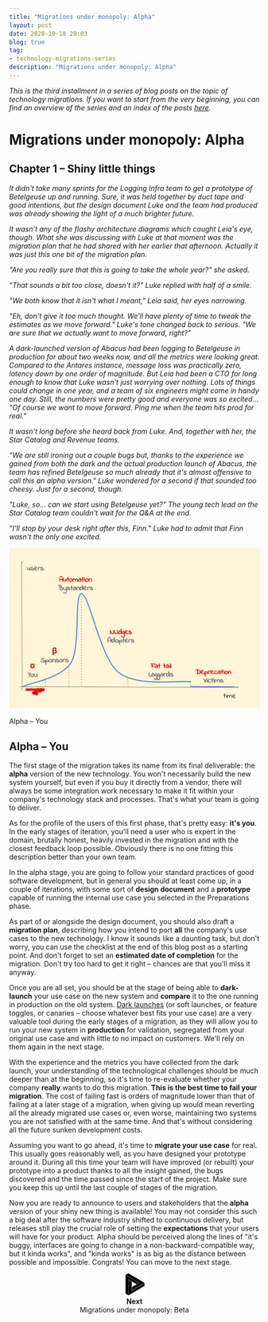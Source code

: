```yaml
---
title: "Migrations under monopoly: Alpha"
layout: post
date: 2020-10-18 20:03
blog: true
tag:
- technology-migrations-series
description: "Migrations under monopoly: Alpha"
---
```


_This is the third installment in a series of blog posts on the topic of technology migrations. If you want to start from the very beginning, you can find an overview of the series and an index of the posts [here](http://poros.github.io/technology-migrations-series/)._

# Migrations under monopoly: Alpha

## Chapter 1 – Shiny little things

_It didn't take many sprints for the Logging Infra team to get a prototype of Betelgeuse up and running. Sure, it was held together by duct tape and good intentions, but the design document Luke and the team had produced was already showing the light of a much brighter future._

_It wasn't any of the flashy architecture diagrams which caught Leia's eye, though. What she was discussing with Luke at that moment was the migration plan that he had shared with her earlier that afternoon. Actually it was just this one bit of the migration plan._

_"Are you really sure that this is going to take the whole year?" she asked._

_"That sounds a bit too close, doesn't it?" Luke replied with half of a smile._

_"We both know that it isn't what I meant," Leia said, her eyes narrowing._

_"Eh, don't give it too much thought. We'll have plenty of time to tweak the estimates as we move forward." Luke's tone changed back to serious. "We are sure that we actually want to move forward, right?"_

_A dark-launched version of Abacus had been logging to Betelgeuse in production for about two weeks now, and all the metrics were looking great. Compared to the Antares instance, message loss was practically zero, latency down by one order of magnitude. But Leia had been a CTO for long enough to know that Luke wasn't just worrying over nothing. Lots of things could change in one year, and a team of six engineers might come in handy one day. Still, the numbers were pretty good and everyone was so excited… "Of course we want to move forward. Ping me when the team hits prod for real."_

_It wasn't long before she heard back from Luke. And, together with her, the Star Catalog and Revenue teams._

_"We are still ironing out a couple bugs but, thanks to the experience we gained from both the dark and the actual production launch of Abacus, the team has refined Betelgeuse so much already that it's almost offensive to call this an alpha version." Luke wondered for a second if that sounded too cheesy. Just for a second, though._

_"Luke, so… can we start using Betelgeuse yet?" The young tech lead on the Star Catalog team couldn't wait for the Q&A at the end._

_"I'll stop by your desk right after this, Finn." Luke had to admit that Finn wasn't the only one excited._

![Alpha](/assets/images/migrations_under_monopoly_1.png)
<figcaption class="caption">Alpha – You</figcaption>

## Alpha – You

The first stage of the migration takes its name from its final deliverable: the **alpha** version of the new technology. You won't necessarily build the new system yourself, but even if you buy it directly from a vendor, there will always be some integration work necessary to make it fit within your company's technology stack and processes. That's what your team is going to deliver.

As for the profile of the users of this first phase, that's pretty easy: **it's you**. In the early stages of iteration, you'll need a user who is expert in the domain, brutally honest, heavily invested in the migration and with the closest feedback loop possible. Obviously there is no one fitting this description better than your own team.

In the alpha stage, you are going to follow your standard practices of good software development, but in general you should at least come up, in a couple of iterations, with some sort of **design document** and a **prototype** capable of running the internal use case you selected in the Preparations phase.

As part of or alongside the design document, you should also draft a **migration plan**, describing how you intend to port **all** the company's use cases to the new technology. I know it sounds like a daunting task, but don't worry, you can use the checklist at the end of this blog post as a starting point. And don't forget to set an **estimated date of completion** for the migration. Don't try too hard to get it right – chances are that you'll miss it anyway.

Once you are all set, you should be at the stage of being able to **dark-launch** your use case on the new system and **compare** it to the one running in production on the old system. [Dark launches](https://www.ibm.com/garage/method/practices/run/practice_dark_launch_feature_toggles/) (or soft launches, or feature toggles, or canaries – choose whatever best fits your use case) are a very valuable tool during the early stages of a migration, as they will allow you to run your new system in **production** for validation, segregated from your original use case and with little to no impact on customers. We'll rely on them again in the next stage.

With the experience and the metrics you have collected from the dark launch, your understanding of the technological challenges should be much deeper than at the beginning, so it's time to re-evaluate whether your company **really** wants to do this migration. **This is the best time to fail your migration**. The cost of failing fast is orders of magnitude lower than that of failing at a later stage of a migration, when giving up would mean reverting all the already migrated use cases or, even worse, maintaining two systems you are not satisfied with at the same time. And that's without considering all the future sunken development costs.

Assuming you want to go ahead, it's time to **migrate your use case** for real. This usually goes reasonably well, as you have designed your prototype around it. During all this time your team will have improved (or rebuilt) your prototype into a product thanks to all the insight gained, the bugs discovered and the time passed since the start of the project. Make sure you keep this up until the last couple of stages of the migration.

Now you are ready to announce to users and stakeholders that the **alpha** version of your shiny new thing is available! You may not consider this such a big deal after the software industry shifted to continuous delivery, but releases still play the crucial role of setting the **expectations** that your users will have for your product. Alpha should be perceived along the lines of "it's buggy, interfaces are going to change in a non-backward-compatible way, but it kinda works", and "kinda works" is as big as the distance between possible and impossible. Congrats! You can move to the next stage.

<div align="center">
<a href="http://poros.github.io/mum-beta/">
<img src="/assets/images/next.png" alt="Next">
</a>
<b><figcaption class="caption">Next</figcaption></b>
<figcaption class="caption">Migrations under monopoly: Beta</figcaption>
</div>
